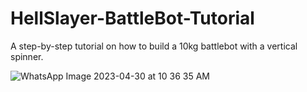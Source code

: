 # HellSlayer-BattleBot-Tutorial
A step-by-step tutorial on how to build a 10kg battlebot with a vertical spinner.


![WhatsApp Image 2023-04-30 at 10 36 35 AM](https://user-images.githubusercontent.com/121155434/235338877-384843f8-e0d4-4dcd-ba2b-04a2a12f544d.jpeg)

